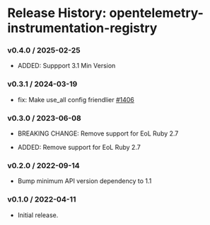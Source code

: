 # Release History: opentelemetry-instrumentation-registry

### v0.4.0 / 2025-02-25

* ADDED: Suppport 3.1 Min Version

### v0.3.1 / 2024-03-19

* fix: Make use_all config friendlier [#1406](https://github.com/open-telemetry/opentelemetry-ruby/pull/1406)

### v0.3.0 / 2023-06-08

* BREAKING CHANGE: Remove support for EoL Ruby 2.7 

* ADDED: Remove support for EoL Ruby 2.7 

### v0.2.0 / 2022-09-14

* Bump minimum API version dependency to 1.1

### v0.1.0 / 2022-04-11

* Initial release.
